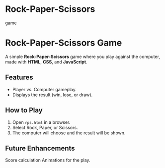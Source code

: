 # Rock-Paper-Scissors
 game
# Rock-Paper-Scissors Game  

A simple **Rock-Paper-Scissors** game where you play against the computer, made with **HTML**, **CSS**, and **JavaScript**.  

## Features  
- Player vs. Computer gameplay.  
- Displays the result (win, lose, or draw). 

## How to Play  
1. Open `rps.html` in a browser.  
2. Select Rock, Paper, or Scissors.
3. The computer will choose and the result will be shown.

## Future Enhancements
Score calculation 
Animations for the play.
